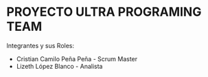 # PROYECTO ULTRA PROGRAMING TEAM

Integrantes y sus Roles:

* Cristian Camilo Peña Peña - Scrum Master
* Lizeth López Blanco - Analista

